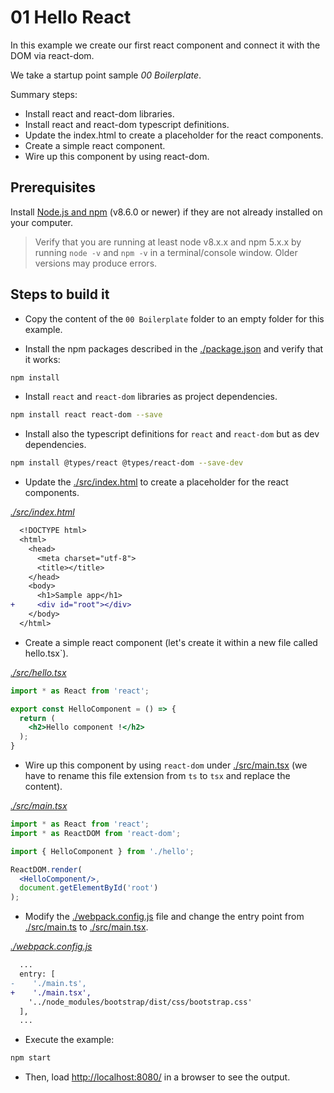 # 01 Hello React

In this example we create our first react component and connect it with the DOM via react-dom.

We take a startup point sample _00 Boilerplate_.

Summary steps:

- Install react and react-dom libraries.
- Install react and react-dom typescript definitions.
- Update the index.html to create a placeholder for the react components.
- Create a simple react component.
- Wire up this component by using react-dom.

## Prerequisites

Install [Node.js and npm](https://nodejs.org/en/) (v8.6.0 or newer) if they are not already installed on your computer.

> Verify that you are running at least node v8.x.x and npm 5.x.x by running `node -v` and `npm -v` in a terminal/console window. Older versions may produce errors.

## Steps to build it

- Copy the content of the `00 Boilerplate` folder to an empty folder for this example.

- Install the npm packages described in the [./package.json](./package.json) and verify that it works:

```bash
npm install
```

- Install `react` and `react-dom` libraries as project dependencies.

```bash
npm install react react-dom --save
```

- Install also the typescript definitions for `react` and `react-dom` but as dev dependencies.

```bash
npm install @types/react @types/react-dom --save-dev
```

- Update the [./src/index.html](./src/index.html) to create a placeholder for the react components.

_[./src/index.html](./src/index.html)_
```diff
  <!DOCTYPE html>
  <html>
    <head>
      <meta charset="utf-8">
      <title></title>
    </head>
    <body>
      <h1>Sample app</h1>
+     <div id="root"></div>
    </body>
  </html>
```

- Create a simple react component (let's create it within a new file called hello.tsx`).

_[./src/hello.tsx](./src/hello.tsx)_
```jsx
import * as React from 'react';

export const HelloComponent = () => {
  return (
    <h2>Hello component !</h2>
  );
}
 ```

- Wire up this component by using `react-dom` under [./src/main.tsx](./src/main.tsx) (we have to rename this file extension from `ts` to `tsx` and replace the content).

_[./src/main.tsx](./src/main.tsx)_
```jsx
import * as React from 'react';
import * as ReactDOM from 'react-dom';

import { HelloComponent } from './hello';

ReactDOM.render(
  <HelloComponent/>,
  document.getElementById('root')
);
 ```

- Modify the [./webpack.config.js](./webpack.config.js) file and change the entry point from [./src/main.ts](./src/main.tsx) to [./src/main.tsx](./src/main.tsx).

_[./webpack.config.js](./webpack.config.js)_
```diff
  ...
  entry: [
-    './main.ts',
+    './main.tsx',
    '../node_modules/bootstrap/dist/css/bootstrap.css'
  ],
  ...
```

- Execute the example:

```bash
npm start
```

- Then, load [http://localhost:8080/](http://localhost:8080/) in a browser to see the output.

